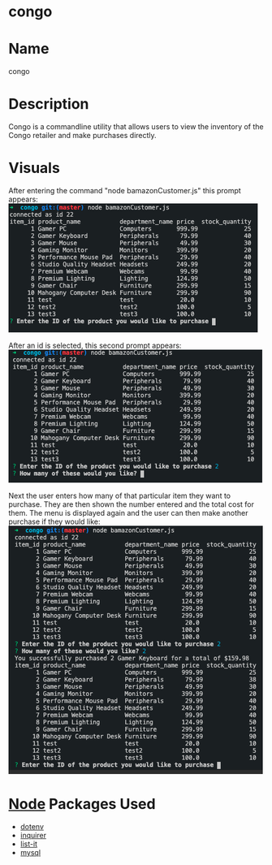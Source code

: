 # congo
# Name
congo

# Description
Congo is a commandline utility that allows users to view the inventory of the Congo retailer and make purchases directly.

# Visuals
After entering the command "node bamazonCustomer.js" this prompt appears:
<img src="images/congoCustStart.png" alt="starting prompt"><br>

After an id is selected, this second prompt appears:
<img src="images/congoCustSelect.png" alt="second prompt"><br>

Next the user enters how many of that particular item they want to purchase. They are then shown the number entered and the total cost for them. The menu is displayed again and the user can then make another purchase if they would like:
<img src="images/congoCustPurchase.png" alt="Purchase made"><br>

# [Node](https://nodejs.org/en/) Packages Used
  - [dotenv](https://www.npmjs.com/package/dotenv)
  - [inquirer](https://www.npmjs.com/package/inquirer)
  - [list-it](https://www.npmjs.com/package/list-it)
  - [mysql](https://www.npmjs.com/package/mysql)
